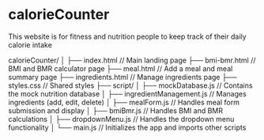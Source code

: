 # calorieCounter
This website is for fitness and nutrition people to keep track of their daily calorie intake

calorieCounter/
│
├── index.html                // Main landing page
├── bmi-bmr.html              // BMI and BMR calculator page
├── meal.html                 // Add a meal and meal summary page
├── ingredients.html          // Manage ingredients page
├── styles.css                // Shared styles
├── script/
│   ├── mockDatabase.js       // Contains the mock nutrition database
│   ├── ingredientManagement.js // Manages ingredients (add, edit, delete)
│   ├── mealForm.js           // Handles meal form submission and display
│   ├── bmiBmr.js             // Handles BMI and BMR calculations
│   ├── dropdownMenu.js       // Handles the dropdown menu functionality
│   └── main.js               // Initializes the app and imports other scripts

